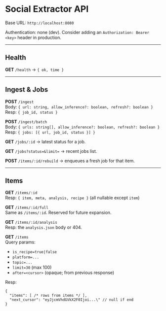 # Social Extractor API

Base URL: `http://localhost:8080`

Authentication: none (dev). Consider adding an `Authorization: Bearer <key>` header in production.

---

## Health

**GET** `/health` → `{ ok, time }`

---

## Ingest & Jobs

**POST** `/ingest`  
Body: `{ url: string, allow_inference?: boolean, refresh?: boolean }`  
Resp: `{ job_id, status }`

**POST** `/ingest/batch`  
Body: `{ urls: string[], allow_inference?: boolean, refresh?: boolean }`  
Resp: `{ jobs: [{ url, job_id, status }] }`

**GET** `/jobs/:id` → latest status for a job.

**GET** `/jobs?status=&limit=` → recent jobs list.

**POST** `/items/:id/rebuild` → enqueues a fresh job for that item.

---

## Items

**GET** `/items/:id`  
Resp: `{ item, meta, analysis, recipe }` (all nullable except `item`)

**GET** `/items/:id/full`  
Same as `/items/:id`. Reserved for future expansion.

**GET** `/items/:id/analysis`  
Resp: the `analysis.json` body or 404.

**GET** `/items`  
Query params:
- `is_recipe=true|false`
- `platform=...`
- `topic=...`
- `limit=30` (max 100)
- `after=<cursor>` (opaque; from previous response)

Resp:
```jsonc
{
  "items": [ /* rows from items */ ],
  "next_cursor": "eyJjcmVhdGVkX2F0Ijoi...\" // null if end
}